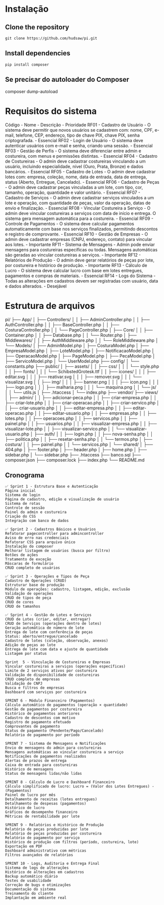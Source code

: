 # Instalação

## Clone the repository

```
git clone https://github.com/hudsaw/pi.git
```

## Install dependencies

```
pip install composer
```

## Se precisar do autoloader do Composer
composer dump-autoload

# Requisitos do sistema
Código - Nome - Descrição - Prioridade
RF01 - Cadastro de Usuário - O sistema deve permitir que novos usuários se  cadastrem com: nome, CPF, e-mail, telefone, CEP, endereço, tipo de chave PIX, chave PIX, senha criptografada. - Essencial
RF02 - Login de Usuário - O sistema deve autenticar usuários com e-mail e senha, criando uma sessão. - Essencial
RF03 - Gestão de Perfis - O sistema deve diferenciar entre admin e costureira, com menus e permissões distintas. - Essencial
RF04 - Cadastro de Costureiras - O admin deve cadastrar costureiras vinculando a um usuário, incluindo especialidade, nível (Ouro, Prata, Bronze) e dados bancários. - Essencial
RF05 - Cadastro de Lotes - O admin deve cadastrar lotes com: empresa, coleção, nome, data de entrada, data de entrega, status (Aberto, Entregue, Cancelado). - Essencial
RF06 - Cadastro de Peças - O admin deve cadastrar peças vinculadas a um lote, com tipo, cor, tamanho, operação, quantidade e valor unitário. - Essencial
RF07 - Cadastro de Serviços - O admin deve cadastrar serviços vinculados a um lote e operação, com quantidade de peças, valor da operação, datas de envio e finalização. - Essencial
RF08 - Vincular Costureira a Serviço - O admin deve vincular costureiras a serviços com data de início e entrega. O sistema gera mensagem automática para a costureira. - Essencial
RF09 - Controle de Pagamentos - O sistema deve calcular pagamentos automaticamente com base nos serviços finalizados, permitindo descontos e registro de comprovante. - Essencial
RF10 - Gestão de Empresas - O admin deve cadastrar empresas (CNPJ, endereço, contato) para vincular aos lotes. - Importante
RF11 - Sistema de Mensagens - Admin pode enviar mensagens para costureiras específicas ou todas. Mensagens automáticas são geradas ao vincular costureiras a serviços. - Importante
RF12 - Relatórios de Produção - O admin deve gerar relatórios de peças por lote, por costureira e histórico de produção. - Importante
RF13 - Cálculo de Lucro - O sistema deve calcular lucro com base em lotes entregues, pagamentos e compras de materiais. - Essencial
RF14 - Logs do Sistema - Todas as alterações em cadastros devem ser registradas com usuário, data e dados alterados. - Desejável

# Estrutura de arquivos
pi/
├── App/
│   ├── Controllers/
│   │   ├── AdminController.php
│   │   ├── AuthController.php
│   │   ├── BaseController.php
│   │   ├── CosturaController.php
│   │   └── PageController.php
│   ├── Core/
│   │   ├── Container.php
│   │   ├── Database.php
│   │   └── Router.php
│   ├── Middlewares/
│   │   ├── AuthMiddleware.php
│   │   └── RoleMiddleware.php
│   └── Models/
│       ├── AdminModel.php
│       ├── CosturaModel.php
│       ├── EmpresaModel.php
│       ├── LoteModel.php
│       ├── NotificacaoModel.php
│       ├── OperacaoModel.php
│       ├── PageModel.php
│       ├── PecaModel.php
│       ├── ServicoModel.php
│       └── UserModel.php
├── config/
│   └── constants.php
├── public/
│   ├── assets/
│   │   ├── css/
│   │   │   └── style.php
│   │   ├── fonts/
│   │   │   └── SchibstedGrotesk.ttf
│   │   ├── icones/
│   │   │   ├── editar.svg
│   │   │   ├── reativar.svg
│   │   │   ├── remover.svg
│   │   │   └── visualizar.svg
│   │   ├── img/
│   │   │   ├── banner.png
│   │   │   ├── icon.png
│   │   │   ├── logo.png
│   │   │   ├── malharia.png
│   │   │   └── maquina.png
│   │   └── js/
│   │       └── utils.js
│   ├── .htaccess
│   └── index.php
├── vendor/
├── views/
│   ├── admin/
│   │   ├── adicionar-peca.php
│   │   ├── criar-empresa.php
│   │   ├── criar-lote.php
│   │   ├── criar-operacao.php
│   │   ├── criar-servico.php
│   │   ├── criar-usuario.php
│   │   ├── editar-empresa.php
│   │   ├── editar-operacao.php
│   │   ├── editar-usuario.php
│   │   ├── empresas.php
│   │   ├── lotes.php
│   │   ├── operacoes.php
│   │   ├── servicos.php
│   │   ├── painel.php
│   │   ├── usuarios.php
│   │   ├── visualizar-empresa.php
│   │   ├── visualizar-lote.php
│   │   ├── visualizar-servico.php
│   │   └── visualizar-usuario.php
│   ├── auth/
│   │   ├── login.php
│   │   ├── nova-senha.php
│   │   ├── politica.php
│   │   ├── resetar-senha.php
│   │   └── termos.php
│   ├── costura/
│   │   ├── painel.php
│   │   └── servicos.php
│   └── shared/
│       ├── 404.php
│       ├── footer.php
│       ├── header.php
│       ├── home.php
│       ├── sidebar.php
│       └── sidebar.php
├── .htaccess
├── banco.sql
├── composer.json
├── composer.lock
├── index.php
└── README.md

## Cronograma 

    ✅ Sprint 1 - Estrutura Base e Autenticação
    Página inicial
    Sistema de login
    Página de cadastro, edição e visualização de usuário
    Sistema de rotas
    Controle de sessão
    Painel do admin e costureira
    Criação do CSS
    Integração com banco de dados
    
    ✅ Sprint 2 - Cadastros Básicos e Usuários
    Refatorar pagecontroller para admincontroller
    Aviso de erro nas credenciais
    Refatorar CSS para arquivo único
    Instalação do composer
    Melhorar listagem de usuários (busca por filtro)
    Botões de ações
    Tratamento de exceção
    Máscaras de formulário
    CRUD completo de usuários

    ✅ Sprint 3 - Operações e Tipos de Peça
    Cadastro de Operações (CRUD)
    Estruturar base de produção
    Módulo de operações: cadastro, listagem, edição, exclusão
    Validação de operações
    CRUD de tipos de peça
    CRUD de cores
    CRUD de tamanhos
    
    ✅ Sprint 4 - Gestão de Lotes e Serviços
    CRUD de Lotes (criar, editar, entregar)
    CRUD de Serviços (operações dentro de lotes)
    Geração automática de número de lote
    Entrega de lote com conferência de peças
    Status: aberto/entregue/cancelado
    Cadastro de lotes (coleção, observação, anexos)
    Adição de peças ao lote
    Entrega de lote com data e ajuste de quantidade
    Listagem por status
    
    Sprint  5 - Vinculação de Costureiras e Empresas
    Vincular costureiras a serviços (operações específicas)
    Limite de 2 serviços ativos por costureira
    Validação de disponibilidade de costureiras
    CRUD completo de empresas
    Validação de CNPJ
    Busca e filtros de empresas
    Dashboard com serviços por costureira
    
    SPRINT 6 - Módulo Financeiro (Pagamentos)
    Cálculo automático de pagamentos (operação × quantidade)
    Gestão de pagamentos por costureira
    Histórico de pagamentos anteriores
    Cadastro de descontos com motivo
    Registro de pagamento efetuado
    Comprovantes de pagamento
    Status de pagamento (Pendente/Pago/Cancelado)
    Relatório de pagamento por período

    SPRINT 7 - Sistema de Mensagens e Notificações
    Envio de mensagens do admin para costureiras
    Mensagens automáticas ao vincular costureira a serviço
    Notificações de pagamentos realizados
    Alertas de prazos de entrega
    Caixa de entrada para costureiras
    Histórico de mensagens
    Status de mensagens lidas/não lidas

    SPRINT 8 - Cálculo de Lucro e Dashboard Financeiro
    Cálculo simplificado de lucro: Lucro = (Valor dos Lotes Entregues) - (Pagamentos)
    Painel de lucro por mês
    Detalhamento de receitas (lotes entregues)
    Detalhamento de despesas (pagamentos)
    Histórico de lucro
    Gráficos de desempenho financeiro
    Métricas de rentabilidade por lote
    
    SPRINT 9 - Relatórios e Histórico de Produção
    Relatório de peças produzidas por lote
    Relatório de peças produzidas por costureira
    Relatório de pagamento por serviço
    Histórico de produção com filtros (período, costureira, lote)
    Exportação em PDF
    Dashboard administrativo com métricas
    Filtros avançados de relatórios
    
    SPRINT 10 - Logs, Auditoria e Entrega Final
    Sistema de logs de alterações
    Histórico de alterações em cadastros
    Backup automático diário
    Testes de usabilidade
    Correção de bugs e otimizações
    Documentação do sistema
    Treinamento do cliente
    Implantação em ambiente real

